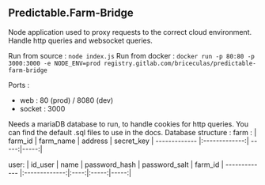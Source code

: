 ## Predictable.Farm-Bridge ##

Node application used to proxy requests to the correct cloud environment.
Handle http queries and websocket queries.

Run from source : `node index.js`
Run from docker : `docker run -p 80:80 -p 3000:3000 -e NODE_ENV=prod registry.gitlab.com/briceculas/predictable-farm-bridge`

Ports :
 - web : 80 (prod) / 8080 (dev)
 - socket : 3000



Needs a mariaDB database to run, to handle cookies for http queries. You can find the default .sql files to use in the docs.
Database structure :
farm :
| farm_id        | farm_name           | address  | secret_key
| ------------- |:-------------:| -----:|-----:|

user:
| id_user        | name           | password_hash  | password_salt | farm_id
| ------------- |:-------------:|:----:|:-----:|-----:|